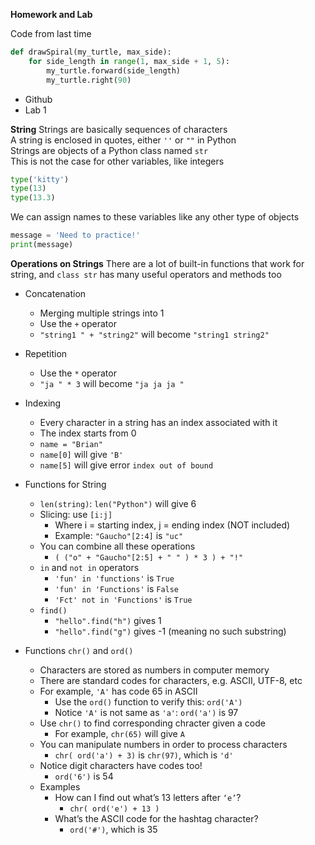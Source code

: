 **Homework and Lab**

Code from last time

```python
def drawSpiral(my_turtle, max_side):
	for side_length in range(1, max_side + 1, 5):
		my_turtle.forward(side_length)
		my_turtle.right(90)
```
* Github
* Lab 1

**String**
Strings are basically sequences of characters    
A string is enclosed in quotes, either `''` or `""` in Python  
Strings are objects of a Python class named `str`  
This is not the case for other variables, like integers  

```python
type('kitty')
type(13)
type(13.3)
```

We can assign names to these variables like any other type of objects

```python
message = 'Need to practice!'
print(message)
```


**Operations on Strings**
There are a lot of built-in functions that work for string, and `class str` has many useful operators and methods too

* Concatenation
	* Merging multiple strings into 1
	* Use the `+` operator
	* `"string1 " + "string2"` will become `"string1 string2"`

* Repetition
	* Use the `*` operator
	* `"ja " * 3` will become `"ja ja ja "`

* Indexing
	* Every character in a string has an index associated with it
	* The index starts from 0
	* `name = "Brian"`
	* `name[0]` will give `'B'`
	* `name[5]` will give error `index out of bound`

* Functions for String
	* `len(string)`: `len("Python")` will give 6
	* Slicing: use `[i:j]`
		* Where i = starting index, j = ending index (NOT included)
		* Example: `"Gaucho"[2:4]` is `"uc"`
	* You can combine all these operations
		* `( ("o" + "Gaucho"[2:5] + " " ) * 3 ) + "!"`
	* `in` and `not in` operators
		* `'fun' in 'functions'` is `True`
		* `'fun' in 'Functions'` is `False`
		* `'Fct' not in 'Functions'` is `True`
	* `find()`
		* `"hello".find("h")` gives 1
		* `"hello".find("g")` gives -1 (meaning no such substring)

* Functions `chr()` and `ord()` 
	* Characters are stored as numbers in computer memory
	* There are standard codes for characters, e.g. ASCII, UTF-8, etc
	* For example, `'A'` has code 65 in ASCII
		* Use the `ord()` function to verify this: `ord('A')`
		* Notice `'A'` is not same as `'a'`: `ord('a')` is 97
	* Use `chr()` to find corresponding chracter given a code
		* For example, `chr(65)` will give `A`
	* You can manipulate numbers in order to process characters
		* `chr( ord('a') + 3)` is `chr(97)`, which is `'d'`
	* Notice digit characters have codes too!
		* `ord('6')` is 54
	* Examples
		* How can I find out what’s 13 letters after `‘e’`?
			* `chr( ord('e') + 13 )`
		* What’s the ASCII code for the hashtag character?
			*  `ord('#')`, which is 35 